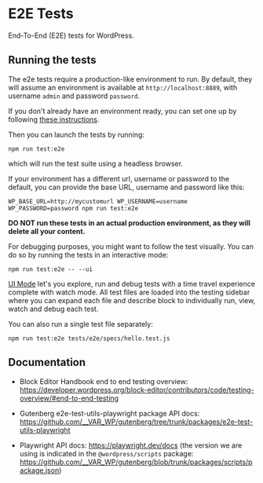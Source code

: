 # E2E TestsEnd-To-End (E2E) tests for WordPress.## Running the testsThe e2e tests require a production-like environment to run. By default, they will assume an environment is available at `http://localhost:8889`, with username `admin` and password `password`.If you don't already have an environment ready, you can set one up by following [these instructions](https://github.com/__VAR_WP/wordpress-develop/blob/master/README.md).Then you can launch the tests by running:```npm run test:e2e```which will run the test suite using a headless browser.If your environment has a different url, username or password to the default, you can provide the base URL, username and password like this:```WP_BASE_URL=http://mycustomurl WP_USERNAME=username WP_PASSWORD=password npm run test:e2e```**DO NOT run these tests in an actual production environment, as they will delete all your content.**For debugging purposes, you might want to follow the test visually. You can do so by running the tests in an interactive mode:```npm run test:e2e -- --ui```[UI Mode](https://playwright.dev/docs/test-ui-mode) let's you explore, run and debug tests with a time travel experience complete with watch mode.All test files are loaded into the testing sidebar where you can expand each file and describe block to individually run, view, watch and debug each test.You can also run a single test file separately:```npm run test:e2e tests/e2e/specs/hello.test.js```## Documentation* Block Editor Handbook end to end testing overview: https://developer.wordpress.org/block-editor/contributors/code/testing-overview/#end-to-end-testing* Gutenberg e2e-test-utils-playwright package API docs: https://github.com/__VAR_WP/gutenberg/tree/trunk/packages/e2e-test-utils-playwright* Playwright API docs: https://playwright.dev/docs (the version we are using is indicated in the `@wordpress/scripts` package: https://github.com/__VAR_WP/gutenberg/blob/trunk/packages/scripts/package.json)